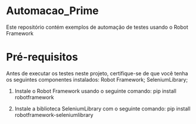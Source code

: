 # Automacao_Prime
Este repositório contém exemplos de automação de testes usando o Robot Framework

# Pré-requisitos
Antes de executar os testes neste projeto, certifique-se de que você tenha os seguintes componentes instalados:
   Robot Framework;
   SeleniumLibrary;

1. Instale o Robot Framework usando o seguinte comando:
   pip install robotframework

2. Instale a biblioteca SeleniumLibrary com o seguinte comando:
   pip install robotframework-seleniumlibrary
